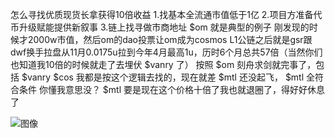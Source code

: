 怎么寻找优质现货长拿获得10倍收益
1.找基本全流通市值低于1亿
2.项目方准备代币升级赋能提供新叙事
3.链上找寻做市商地址
 $om 就是典型的例子
  刚发现的时候才2000w市值，然后om的dao投票让om成为cosmos L1公链之后就是gsr跟dwf换手拉盘从11月0.0175u拉到今年4月最高1u，历时6个月总共57倍（当然你们也知道我10倍的时候就走了去埋伏 $vanry 了）
   按照 $om 刻舟求剑就完事了，包括 $vanry $cos 我都是按这个逻辑去找的，现在就差 $mtl 还没起飞， $mtl 全符合条件 你懂我意思没？ $mtl 要是现在这个价格十倍了我也就退圈了，得好好休息了

![图像](https://pbs.twimg.com/media/F_L1LoRaoAABoXc?format=jpg&name=small)